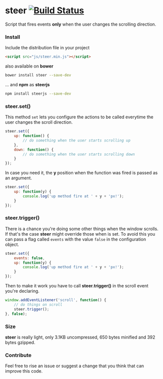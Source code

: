 # steer [![Build Status](https://travis-ci.org/jeremenichelli/steer.svg)](https://travis-ci.org/jeremenichelli/steer)

Script that fires events **only** when the user changes the scrolling direction.


### Install

Include the distribution file in your project

```html
<script src="js/steer.min.js"></script>
```

also available on **bower**

```bash
bower install steer --save-dev
```

... and **npm** as **steerjs**

```bash
npm install steerjs --save-dev
```


### steer.set()

This method ```set``` lets you configure the actions to be called everytime the user changes the scroll direction.

```js
steer.set({
    up: function() {
        // do something when the user starts scrolling up
    },
    down: function() {
        // do something when the user starts scrolling down
    }
});
```

In case you need it, the **y** position when the function was fired is passed as an argument.

```js
steer.set({
    up: function(y) {
        console.log('up method fire at ' + y + 'px!');
    }
});
```

### steer.trigger()

There is a chance you're doing some other things when the window scrolls. If that's the case **steer** might override those when is set. To avoid this you can pass a flag called ```events``` with the value ```false``` in the configuration object.

```js
steer.set({
    events: false,
    up: function(y) {
        console.log('up method fire at ' + y + 'px!');
    }
});
```

Then to make it work you have to call **steer.trigger()** in the scroll event you're declaring.

```js
window.addEventListener('scroll', function() {
    // do things on scroll
    steer.trigger();
}, false);
```


### Size

**steer** is really light, only 3.1KB uncompressed, 650 bytes minified and 392 bytes gzipped.


### Contribute

Feel free to rise an issue or suggest a change that you think that can improve this code.
